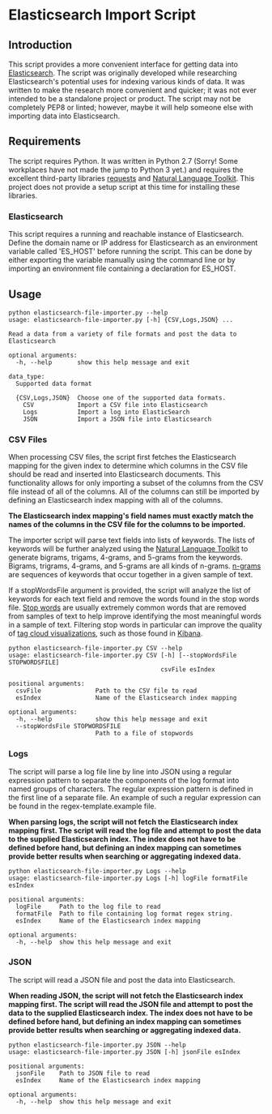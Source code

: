 # Elasticsearch Import Script
## Introduction
This script provides a more convenient interface for getting data into [Elasticsearch](https://www.elastic.co/guide/en/elasticsearch/reference/current/index.html). The script was originally developed while researching Elasticsearch's potential uses for indexing various kinds of data. It was written to make the research more convenient and quicker; it was not ever intended to be a standalone project or product. The script may not be completely PEP8 or linted; however, maybe it will help someone else with importing data into Elasticsearch.
## Requirements
The script requires Python. It was written in Python 2.7 (Sorry! Some workplaces have not made the jump to Python 3 yet.) and requires the excellent third-party libraries [requests](http://docs.python-requests.org/en/master/) and [Natural Language Toolkit](https://www.nltk.org/). This project does not provide a setup script at this time for installing these libraries.
### Elasticsearch
This script requires a running and reachable instance of Elasticsearch. Define the domain name or IP address for Elasticsearch as an environment variable called 'ES_HOST' before running the script. This can be done by either exporting the variable manually using the command line or by importing an environment file containing a declaration for ES_HOST.
## Usage
```
python elasticsearch-file-importer.py --help
usage: elasticsearch-file-importer.py [-h] {CSV,Logs,JSON} ...

Read a data from a variety of file formats and post the data to Elasticsearch

optional arguments:
  -h, --help       show this help message and exit

data_type:
  Supported data format

  {CSV,Logs,JSON}  Choose one of the supported data formats.
    CSV            Import a CSV file into Elasticsearch
    Logs           Import a log into ElasticSearch
    JSON           Import a JSON file into Elasticsearch
```
### CSV Files
When processing CSV files, the script first fetches the Elasticsearch mapping for the given index to determine which columns in the CSV file should be read and inserted into Elasticsearch documents. This functionality allows for only importing a subset of the columns from the CSV file instead of all of the columns. All of the columns can still be imported by defining an Elasticsearch index mapping with all of the columns.

**The Elasticsearch index mapping's field names must exactly match the names of the columns in the CSV file for the columns to be imported.**

The importer script will parse text fields into lists of keywords. The lists of keywords will be further analyzed using the [Natural Language Toolkit](https://www.nltk.org/) to generate bigrams, trigams, 4-grams, and 5-grams from the keywords. Bigrams, trigrams, 4-grams, and 5-grams are all kinds of n-grams. [n-grams](https://en.wikipedia.org/wiki/N-gram) are sequences of keywords that occur together in a given sample of text.

If a stopWordsFile argument is provided, the script will analyze the list of keywords for each text field and remove the words found in the stop words file. [Stop words](https://en.wikipedia.org/wiki/Stop_words) are usually extremely common words that are removed from samples of text to help improve identifying the most meaningful words in a sample of text. Filtering stop words in particular can improve the quality of [tag cloud visualizations](https://www.elastic.co/guide/en/kibana/current/tagcloud-chart.html), such as those found in [Kibana](https://www.elastic.co/guide/en/kibana/current/introduction.html).
```
python elasticsearch-file-importer.py CSV --help
usage: elasticsearch-file-importer.py CSV [-h] [--stopWordsFile STOPWORDSFILE]
                                          csvFile esIndex

positional arguments:
  csvFile               Path to the CSV file to read
  esIndex               Name of the Elasticsearch index mapping

optional arguments:
  -h, --help            show this help message and exit
  --stopWordsFile STOPWORDSFILE
                        Path to a file of stopwords
```
### Logs
The script will parse a log file line by line into JSON using a regular expression pattern to separate the components of the log format into named groups of characters. The regular expression pattern is defined in the first line of a separate file. An example of such a regular expression can be found in the regex-template.example file.

**When parsing logs, the script will not fetch the Elasticsearch index mapping first. The script will read the log file and attempt to post the data to the supplied Elasticsearch index. The index does not have to be defined before hand, but defining an index mapping can sometimes provide better results when searching or aggregating indexed data.**
```
python elasticsearch-file-importer.py Logs --help
usage: elasticsearch-file-importer.py Logs [-h] logFile formatFile esIndex

positional arguments:
  logFile     Path to the log file to read
  formatFile  Path to file containing log format regex string.
  esIndex     Name of the Elasticsearch index mapping

optional arguments:
  -h, --help  show this help message and exit
```
### JSON
The script will read a JSON file and post the data into Elasticsearch.

**When reading JSON, the script will not fetch the Elasticsearch index mapping first. The script will read the JSON file and attempt to post the data to the supplied Elasticsearch index. The index does not have to be defined before hand, but defining an index mapping can sometimes provide better results when searching or aggregating indexed data.**
```
python elasticsearch-file-importer.py JSON --help
usage: elasticsearch-file-importer.py JSON [-h] jsonFile esIndex

positional arguments:
  jsonFile    Path to JSON file to read
  esIndex     Name of the Elasticsearch index mapping

optional arguments:
  -h, --help  show this help message and exit
```